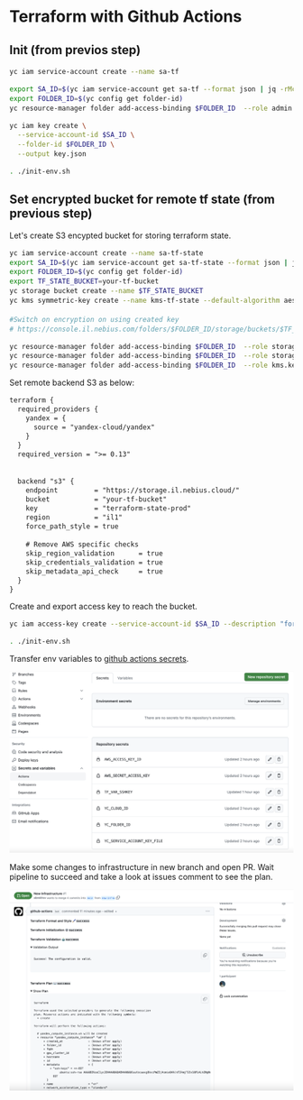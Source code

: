 # Terraform with Github Actions

## Init (from previos step)

```bash
yc iam service-account create --name sa-tf
```

```bash
export SA_ID=$(yc iam service-account get sa-tf --format json | jq -rMc '.id')
export FOLDER_ID=$(yc config get folder-id)
yc resource-manager folder add-access-binding $FOLDER_ID  --role admin --subject serviceAccount:$SA_ID
```

```bash
yc iam key create \
  --service-account-id $SA_ID \
  --folder-id $FOLDER_ID \
  --output key.json
```

```bash
. ./init-env.sh
```

## Set encrypted bucket for remote tf state (from previous step)

Let's create S3 encypted bucket for storing terraform state.

```bash
yc iam service-account create --name sa-tf-state
export SA_ID=$(yc iam service-account get sa-tf-state --format json | jq -rMc '.id')
export FOLDER_ID=$(yc config get folder-id)
export TF_STATE_BUCKET=your-tf-bucket
yc storage bucket create --name $TF_STATE_BUCKET
yc kms symmetric-key create --name kms-tf-state --default-algorithm aes-256

#Switch on encryption on using created key
# https://console.il.nebius.com/folders/$FOLDER_ID/storage/buckets/$TF_STATE_BUCKET?section=encryption
```

```bash
yc resource-manager folder add-access-binding $FOLDER_ID  --role storage.uploader --subject serviceAccount:$SA_ID 
yc resource-manager folder add-access-binding $FOLDER_ID  --role storage.viewer --subject serviceAccount:$SA_ID 
yc resource-manager folder add-access-binding $FOLDER_ID  --role kms.keys.encrypterDecrypter --subject serviceAccount:$SA_ID 
```

Set remote backend S3 as below:

```hcl
terraform {
  required_providers {
    yandex = {
      source = "yandex-cloud/yandex"
    }
  }
  required_version = ">= 0.13"


  backend "s3" {
    endpoint         = "https://storage.il.nebius.cloud/"
    bucket           = "your-tf-bucket"
    key              = "terraform-state-prod"
    region           = "il1"
    force_path_style = true

    # Remove AWS specific checks
    skip_region_validation      = true
    skip_credentials_validation = true
    skip_metadata_api_check     = true
  }
}
```

Create and export access key to reach the bucket.

```bash
yc iam access-key create --service-account-id $SA_ID --description "for storing the tf state" --format json | jq -rMc '. | "export AWS_ACCESS_KEY_ID=\(.access_key.key_id); export AWS_SECRET_ACCESS_KEY=\(.secret)" ' >> init-env.sh 
```

```bash
. ./init-env.sh
```

Transfer env variables to [github actions secrets](https://github.com/abrekhov/terraform-101/settings/secrets/actions).

![GH_ACTIONS_SECRETS](./github_actions_secrets.png)

Make some changes to infrastructure in new branch and open PR. Wait pipeline to succeed and take a look at issues comment to see the plan.

![GH_ACTIONS_PR](./github_actions_pr.png)
